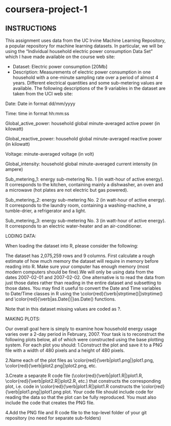 # coursera-project-1
INSTRUCTIONS
 ---------------------------------------------------------------------------------------------------------------------------------------------------------------------
This assignment uses data from the UC Irvine Machine Learning Repository, a popular repository for machine learning datasets.
In particular, we will be using the “Individual household electric power consumption Data Set” which I have made available on the course web site:
* Dataset: Electric power consumption [20Mb]
* Description: Measurements of electric power consumption in one household with a one-minute sampling rate over a period of almost 4 years.
     Different electrical quantities and some sub-metering values are available.
The following descriptions of the 9 variables in the dataset are taken from the UCI web site:

Date: Date in format dd/mm/yyyy

Time: time in format hh:mm:ss

Global_active_power: household global minute-averaged active power (in kilowatt)

Global_reactive_power: household global minute-averaged reactive power (in kilowatt)

Voltage: minute-averaged voltage (in volt)

Global_intensity: household global minute-averaged current intensity (in ampere)

Sub_metering_1: energy sub-metering No. 1 (in watt-hour of active energy). It corresponds to the kitchen, containing mainly a dishwasher, an oven and
a microwave (hot plates are not electric but gas powered).

Sub_metering_2: energy sub-metering No. 2 (in watt-hour of active energy). It corresponds to the laundry room, containing a washing-machine,
a tumble-drier, a refrigerator and a light.

Sub_metering_3: energy sub-metering No. 3 (in watt-hour of active energy). It corresponds to an electric water-heater and an air-conditioner.

LODING DATA:

When loading the dataset into R, please consider the following:

The dataset has 2,075,259 rows and 9 columns. First calculate a rough estimate of how much memory the dataset will require in memory before reading into R.
Make sure your computer has enough memory (most modern computers should be fine).We will only be using data from the dates 2007-02-01 and 2007-02-02.
One alternative is to read the data from just those dates rather than reading in the entire dataset and subsetting to those dates.
You may find it useful to convert the Date and Time variables to Date/Time classes in R using the \color{red}{\verb|strptime()|}strptime() 
and \color{red}{\verb|as.Date()|}as.Date() functions.

Note that in this dataset missing values are coded as ?.

MAKING PLOTS:

Our overall goal here is simply to examine how household energy usage varies over a 2-day period in February, 2007. Your task is to reconstruct the 
following plots below, all of which were constructed using the base plotting system.
For each plot you should:
1.Construct the plot and save it to a PNG file with a width of 480 pixels and a height of 480 pixels.

2.Name each of the plot files as \color{red}{\verb|plot1.png|}plot1.png, \color{red}{\verb|plot2.png|}plot2.png, etc.

3.Create a separate R code file (\color{red}{\verb|plot1.R|}plot1.R, \color{red}{\verb|plot2.R|}plot2.R, etc.) that constructs the corresponding plot,
   i.e. code in \color{red}{\verb|plot1.R|}plot1.R constructs the \color{red}{\verb|plot1.png|}plot1.png plot. Your code file should include code 
     for reading the data so that the plot can be fully reproduced. You must also include the code that creates the PNG file.

4.Add the PNG file and R code file to the top-level folder of your git repository (no need for separate sub-folders)
